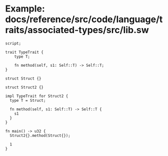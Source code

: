 # Example: docs/reference/src/code/language/traits/associated-types/src/lib.sw

```sway
script;

trait TypeTrait {
    type T;

    fn method(self, s1: Self::T) -> Self::T;
}

struct Struct {}

struct Struct2 {}

impl TypeTrait for Struct2 {
  type T = Struct;

  fn method(self, s1: Self::T) -> Self::T {
    s1
  }
}

fn main() -> u32 {
  Struct2{}.method(Struct{});

  1
}


```
